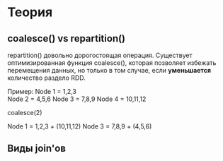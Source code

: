 # Теория

## coalesce() vs repartition()
repartition() довольно дорогостоящая операция. Существует оптимизированная функция coalesce(), которая позволяет избежать перемещения данных, но только в том случае, если **уменьшается** количество раздело RDD.

Пример:
Node 1 = 1,2,3
<br>
Node 2 = 4,5,6
Node 3 = 7,8,9
Node 4 = 10,11,12

coalesce(2)

Node 1 = 1,2,3 + (10,11,12)
Node 3 = 7,8,9 + (4,5,6)

## Виды join'ов

